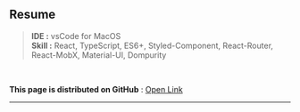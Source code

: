 ## Resume

> **IDE :** vsCode for MacOS  
> **Skill :** React, TypeScript, ES6+, Styled-Component,
> React-Router, React-MobX, Material-UI, Dompurity
<br>

**This page is distributed on GitHub** : <a href="https://jeongin-devv.github.io/Resume" target="_blank">Open Link</a>

***
